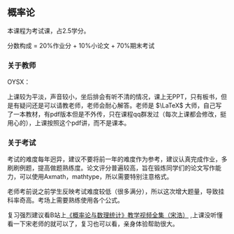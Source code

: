 ## 概率论

本课程为考试课，占2.5学分。

分数构成 = 20%作业分 + 10%小论文 + 70%期末考试

### 关于教师

OYSX：

上课较为平淡，声音较小，坐后排会有听不清的情况，课上无PPT，只有板书，但是有疑问还是可以请教老师，老师会耐心解答。老师是 $\LaTeX$ 大师，自己写了一本教材，有pdf版本但是不外传，只在课程qq群发过（每次上课都会修改，挺用心的），上课按照这个pdf讲，而不是课本。

### 关于考试

考试的难度每年迥异，建议不要将前一年的难度作为参考，建议认真完成作业，多刷刷例题，提高做题熟练度。论文评分普遍较高，旨在锻炼同学们的论文写作能力，可以使用Axmath，mathtype，所以需要特别注意格式。

老师考前说之前学生反映考试难度较低（很多满分），所以这次增大题量，导致挂科率奇高。考场上需要熟练使用各个公式。

复习强烈建议看B站上[《概率论与数理统计》教学视频全集（宋浩）](https://www.bilibili.com/video/BV1ot411y7mU?from=search&seid=18266417361128047917) ,上课没听懂看一下宋老师的就可以了，复习也可以看，亲身体验帮助很大。